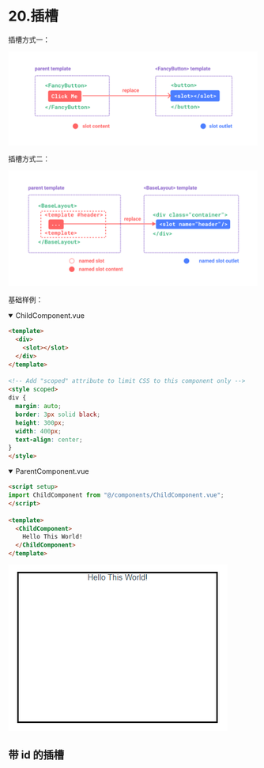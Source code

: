 # 20.插槽

插槽方式一：

![图 2](../images/dbdaf1e8e205a3d298754df09fbc5211553633499a407f69c62017cd0de36ca6.png)  

插槽方式二：

![图 1](../images/ebb7b207b505052875ec5079bd0b1685ef4676ea4a79fb7fbc1988f3030a11a8.png)  


基础样例：

<details open><summary>ChildComponent.vue</summary>

```html
<template>
  <div>
    <slot></slot>
  </div>
</template>

<!-- Add "scoped" attribute to limit CSS to this component only -->
<style scoped>
div {
  margin: auto;
  border: 3px solid black;
  height: 300px;
  width: 400px;
  text-align: center;
}
</style>
```

</details>

<details open><summary>ParentComponent.vue</summary>

```html
<script setup>
import ChildComponent from "@/components/ChildComponent.vue";
</script>

<template>
  <ChildComponent>
    Hello This World!
  </ChildComponent>
</template>
```

</details>

![图 0](../images/0c3e01b80267b003b22c3b27e9ddb0e5258513142ef97fc19b0bfe7ff02ba824.png)  

## 带 id 的插槽

